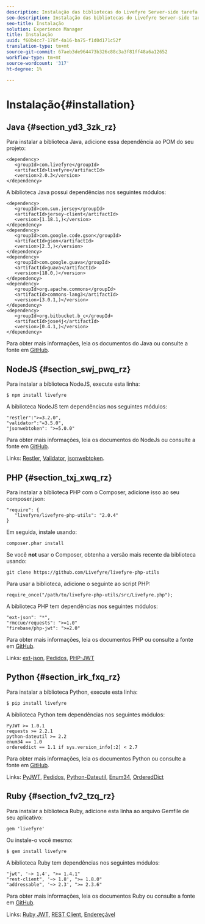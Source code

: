 ```yaml
---
description: Instalação das bibliotecas do Livefyre Server-side tarefa
seo-description: Instalação das bibliotecas do Livefyre Server-side tarefa
seo-title: Instalação
solution: Experience Manager
title: Instalação
uuid: f60b4cc7-178f-4a16-ba75-f1d0d171c52f
translation-type: tm+mt
source-git-commit: 67aeb3de964473b326c88c3a3f81ff48a6a12652
workflow-type: tm+mt
source-wordcount: '317'
ht-degree: 1%

---
```



# Instalação{#installation}


## Java {#section_yd3_3zk_rz}

Para instalar a biblioteca Java, adicione essa dependência ao POM do seu projeto:

```
<dependency> 
   <groupId>com.livefyre</groupId> 
   <artifactId>livefyre</artifactId> 
   <version>2.0.3</version> 
</dependency>
```

A biblioteca Java possui dependências nos seguintes módulos:

```
<dependency> 
   <groupId>com.sun.jersey</groupId> 
   <artifactId>jersey-client</artifactId> 
   <version>[1.18.1,)</version> 
</dependency> 
<dependency> 
   <groupId>com.google.code.gson</groupId> 
   <artifactId>gson</artifactId> 
   <version>[2.3,)</version> 
</dependency> 
<dependency> 
   <groupId>com.google.guava</groupId> 
   <artifactId>guava</artifactId> 
   <version>[18.0,)</version> 
</dependency> 
<dependency> 
   <groupId>org.apache.commons</groupId> 
   <artifactId>commons-lang3</artifactId> 
   <version>[3.0.1,)</version> 
</dependency> 
<dependency> 
   <groupId>org.bitbucket.b_c</groupId> 
   <artifactId>jose4j</artifactId> 
   <version>[0.4.1,)</version> 
</dependency> 
```

Para obter mais informações, leia os documentos do Java ou consulte a fonte em [GitHub](https://github.com/Livefyre/livefyre-java-utils).

## NodeJS {#section_swj_pwq_rz}

Para instalar a biblioteca NodeJS, execute esta linha:

`$ npm install livefyre`

A biblioteca NodeJS tem dependências nos seguintes módulos:

```
"restler":">=3.2.0", 
"validator":"=3.5.0", 
"jsonwebtoken": ">=5.0.0" 
```

Para obter mais informações, leia os documentos do NodeJs ou consulte a fonte em [GitHub](https://github.com/Livefyre/livefyre-nodejs-utils).

Links: [Restler](https://github.com/danwrong/restler), [Validator](https://www.npmjs.org/package/validator), [jsonwebtoken](https://github.com/auth0/node-jsonwebtoken).

## PHP {#section_txj_xwq_rz}

Para instalar a biblioteca PHP com o Composer, adicione isso ao seu composer.json:

```
"require": { 
   "livefyre/livefyre-php-utils": "2.0.4" 
}
```

Em seguida, instale usando:

```
composer.phar install 
```

Se você **not** usar o Composer, obtenha a versão mais recente da biblioteca usando:

```
git clone https://github.com/Livefyre/livefyre-php-utils 
```

Para usar a biblioteca, adicione o seguinte ao script PHP:

```
require_once("/path/to/livefyre-php-utils/src/Livefyre.php"); 
```

A biblioteca PHP tem dependências nos seguintes módulos:

```
"ext-json": "*", 
"rmccue/requests": ">=1.0" 
"firebase/php-jwt": ">=2.0" 
```

Para obter mais informações, leia os documentos PHP ou consulte a fonte em [GitHub](https://github.com/Livefyre/livefyre-php-utils).

Links: [ext-json](https://php.net/manual/en/book.json.php), [Pedidos](https://github.com/rmccue/Requests/), [PHP-JWT](https://github.com/firebase/php-jwt/tree/v2.0.0)

## Python {#section_irk_fxq_rz}

Para instalar a biblioteca Python, execute esta linha:

`$ pip install livefyre`

A biblioteca Python tem dependências nos seguintes módulos:

```
PyJWT >= 1.0.1  
requests >= 2.2.1  
python-dateutil >= 2.2  
enum34 == 1.0  
ordereddict == 1.1 if sys.version_info[:2] < 2.7 
```

Para obter mais informações, leia os documentos Python ou consulte a fonte em [GitHub](https://github.com/Livefyre/livefyre-python-utils).

Links: [PyJWT](https://github.com/progrium/pyjwt), [Pedidos](https://github.com/kennethreitz/requests), [Python-Dateutil](https://pypi.python.org/pypi/python-dateutil), [Enum34](https://pypi.python.org/pypi/enum34), [OrderedDict](https://pypi.python.org/pypi/ordereddict)

## Ruby {#section_fv2_tzq_rz}

Para instalar a biblioteca Ruby, adicione esta linha ao arquivo Gemfile de seu aplicativo:

```
gem 'livefyre' 
```

Ou instale-o você mesmo:

`$ gem install livefyre`

A biblioteca Ruby tem dependências nos seguintes módulos:

```
"jwt", '~> 1.4', ">= 1.4.1"  
"rest-client", '~> 1.8', ">= 1.8.0"  
"addressable", '~> 2.3', ">= 2.3.6" 
```

Para obter mais informações, leia os documentos Ruby ou consulte a fonte em [GitHub](https://github.com/Livefyre/livefyre-ruby-utils).

Links: [Ruby JWT](https://github.com/firebase/php-jwt/tree/v2.0.0), [REST Client](https://github.com/rest-client/rest-client/), [Endereçável](https://github.com/sporkmonger/addressable)
